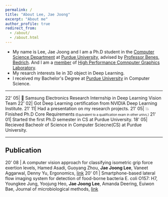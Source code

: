 ```yaml
---
permalink: /
title: "About Lee, Jae Joong"
excerpt: "About me"
author_profile: true
redirect_from:
  - /about/
  - /about.html
---
```


- My name is Lee, Jae Joong and I am a Ph.D student in the [Computer Science Department](https://www.cs.purdue.edu/) at [Purdue University](https://www.purdue.edu/), advised by [Professor Benes, Bedrich](http://hpcg.purdue.edu/bbenes/). And I am a [member](http://hpcg.purdue.edu/bbenes/students/) of [High Performance Comnputer Graphics Laboratory](http://hpcg.purdue.edu/).
  <br/>
- My resarch interests lie in 3D object in Deep Learning.
  <br/>
- I received my Bachelor's Degree at [Purdue University](https://www.purdue.edu/) in Computer Science.

---
22' 05| 👔 Samsung Electronics Research Internship in Deep Learning Vision Team
22' 02| Got Deep Learning certification from NVIDIA Deep Learning Institute.
21' 11| Had a presentation on my research projects.
21' 05| 💥 Finished Ph.D Core Requirements<font size="1"> (Equivalent to a qualification exam in other univs.)</font>
21' 01| Started the first Ph.D semester in CS at Purdue University.
18' 05| Recieved Bacheolr of Science in Computer Sciecne(CS) at Purdue University.

---

## Publication

20' 08 | A computer vision approach for classifying isometric grip force exertion levels, Hamed Asadi, Guoyang Zhou, **Jae Joong Lee**, Vaneet Aggarwal, Denny Yu, Ergonomics, [link](https://www.tandfonline.com/doi/full/10.1080/00140139.2020.1745898)
20' 01 | Smartphone-based lateral flow imaging system for detection of food-borne bacteria E. coli O157: H7, Youngkee Jung, Yoojung Heo, **Jae Joong Lee**, Amanda Deering, Euiwon Bae, Journal of microbiological methods, [link](https://www.sciencedirect.com/science/article/pii/S0167701219308942)
